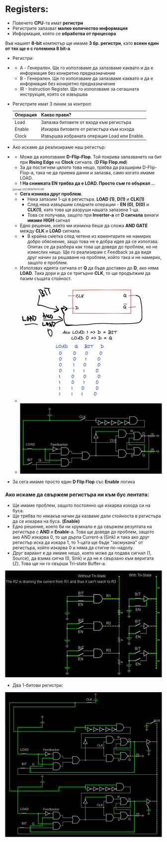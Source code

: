 # Registers:

- Повечето **CPU**-та имат **регистри**
- Регистрите запазват **малко количество информация**
- Информация, която се **обработва от процесора**



Във нашият **8-bit** компютър ще имаме **3 бр. регистри**, като **всеки един от тях ще е с големина 8 bit-a**

- Регистри:
- - A - Генерален. Ще го използваме да запазваме каквато и да е информация без конкретно предназначение
  - B - Генерален. Ще го използваме да запазваме каквато и да е информация без конкретно предназначение
  - IR - Instruction Register. Ще го използваме за сегашната инструкция, която се извършва



- Регистрите имат 3 линии за контрол:

  | Операция | Какво прави?                                 |
  | -------- | -------------------------------------------- |
  | Load     | Запазва битовете от входа към регистъра      |
  | Enable   | Изкарва битовете от регистъра към изхода     |
  | Clock    | Извършва избраната операция Load или Enable. |



- Ако искаме да реализираме наш регистър:

- - Може да използваме **D-Flip-Flop**. Той покрива запазването на бит при **Rising Edge** на **Clock** сигнала. (**D Flip Flop.md**)
  - За да постигнем цялото това нещо, трябва да разширим D-Flip-Flop-a, така че да приема данни и запазва, само когато имаме LOAD.
  - **! На снимката EN трябва да е LOAD. Просто съм го объркал ..**.

  <img src="C:\Users\Gosho\Desktop\GitHub\8-bit-Computer\Pictures\image-20220606155512388.png" alt="image-20220606155512388" style="zoom: 50%;" />

  - **Сега изниква друг проблем.** 
  - - Нека запазим 1-ца в регистъра. **LOAD (1)**, **D(1)** и **CLK(1)**
    - След нека извършим следните операции - **EN (0)**, **D(0)** и **CLK(1)**, като това ще разруши нашата запазена 1-ца. 
    - Това се получава, защото при **Inverter-a** от **D сигнала** винаги **имаме HIGH** сигнал
  - Едно решение, което ми изникна беше да сложа **AND GATE** между **CLK** и **LOAD** сигнала.
  - - В крайна сметка след четене из коментарите не намирих добро обяснение, защо това не е добра идея да се използва. Опитах се да разбера как това ще доведе до проблем, но не измислих нищо. Ще го реализирам с Feedback за да видя друг начин за решаване на проблем, който така и не намерих, защото е проблем.
  - Използвах идеята сигнала от **Q** да бъде доставен до **D**, ако няма **LOAD**. Така дори и да се тригърне **CLK**, то ще продължим да пазим същата стойност.
  - <img src=".\Pictures\image-20220607001213286.png" alt="image-20220607001213286" style="zoom: 50%;" />
  - <img src=".\Pictures\image-20220606183518747.png" alt="image-20220606183518747" style="zoom: 50%;" />

- За сега имаме просто един **D Flip Flop** със **Enable** логика



### Ако искаме да свържем регистъра ни към бус лентата:

- Ще имаме проблем, защото постоянно ще изкарва изхода си на буса.
- Ще трябва по някакъв начин да казваме дали стойноста в регистъра да се изкарва на буса. **(Enable)**
- Едно решение, което би ни хрумнало е да свържем резултата на регистъра с **AND** и **Enable**-a. Това ще доведе до проблем, защото ако AND изкарва 0, то ще дърпа Current-a (Sink) и така ако друг регистър иска да изкара 1, то 1-цата ще бъде "засмукана" от регистъра, който изкарва 0 и няма да стигне по-надолу.
- Друг вариант е да имаме нещо, което може да подава сигнал (1, Source), да взима сигна (0, Sink) и да не е свързано към веригата (Z). Това ще ни го свърши Tri-state Buffer-a. 

<img src=".\Pictures\image-20220613003848337.png" alt="image-20220613003848337" style="zoom:67%;" />

- Два 1-битови регистри:

<img src=".\Pictures\image-20220613004341089.png" alt="image-20220613004341089" style="zoom:80%;" />